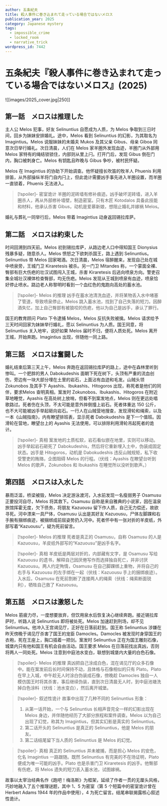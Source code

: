 ```yaml
---
author: 五条紀夫
title: 殺人事件に巻き込まれて走っている場合ではないメロス
publication_year: 2025
category: Japanese mystery
tags:
  - impossible_crime
  - locked_room
  - narrative_trick
wordpress_id: 7442
---
```

# 五条紀夫『殺人事件に巻き込まれて走っている場合ではないメロス』(2025)

![[images/2025_cover.jpg|250]]

## 第一話　メロスは推理した

主人公 Melos 犯事，好友 Selinuntius 自愿成为人质，为 Melos 争取到三日时间，回乡为妹妹安排婚礼。途中，Melos 看到 Selinuntius 的幻影，为其取名为 Imagintius。Melos 说服妹妹的未婚夫 Mukos 及其父亲 Gibus、母亲 Giboa 同意次日举行婚礼。次日清晨，人们在 Melos 家羊圈外发现血迹，羊圈门从外部用 Melos 家特有的绳结锁锁住，内部则从里上闩。打开门后，发现 Gibus 倒在门内，胸口被刺身亡。Melos 有钥匙且昨晚与 Gibus 争吵，被村民怀疑。

Melos 在 Imagintius 的协助下开始调查。他怀疑擅长吹笛的牧羊人 Phuenis 利用排笛，从外部操纵羊将门自内闩上，但此诡计需要凶手事先进入羊圈设置，而羊圈一直锁着，Phuenis 无法进入。

> [!spoiler]- 密室诡计
> 羊圈的泥砖墙有修补痕迹。凶手破坏泥砖墙，进入羊圈杀人，再从外部修补墙壁，制造密室。只有木匠 Kotodalos 具备此技能和材料，他承认杀害 Gibus，动机是爱慕新娘，想阻止婚礼并嫁祸 Melos。

婚礼与葬礼一同举行后，Melos 带着 Imagintius 动身返回锡拉库萨。

## 第二話　メロスは約束した

时间回溯到四天前。Melos 初到锡拉库萨，从路边老人口中得知国王 Dionysius 残暴多疑，随意杀人。Melos 愤怒之下欲刺杀国王，路上遇到 Selinuntius。Selinuntius 带 Melos 回家喝酒。次日清晨，Melos 宿醉醒来，发现自己处在城中喷泉旁，王城门卫 Kiraretesis 被杀。另一门卫 Mitandes 称，一个蒙面全裸、臀部有巨大伤疤的壮汉试图闯入王城，杀害 Kiraretesis 后逃向喷泉方向。警吏召集全城壮汉裸体检查臀部，均无伤疤。Melos 发现从王城到喷泉有血迹，喷泉恰好停止喷水。路边老人称黎明时看到一个血红色的鬼跑向高处的蓄水池。

> [!spoiler]- Melos 的推理
> 凶手在蓄水池清洗血迹，并将某物丢入水中堵塞了管道，导致喷泉停止。Melos 跳入蓄水池，找到了自己失落的短刀。因醉酒失忆，加上自己臀部有被狼咬的伤疤，他以为自己是凶手，承认了罪行。

国王的教育顾问 Plato 下令逮捕 Melos，Melos 反抗失败被擒。Melos 请求给予三天时间回家为妹妹举行婚礼，愿以 Selinuntius 为人质。国王同意，将 Selinuntius 关入地牢，说好如果 Melos 届时不归，便将人质处死。Melos 离开王城，开始奔跑。Imagintius 出现，伴随他一同上路。

## 第三話　メロスは奮闘した

婚礼结束后第三天上午，Melos 奔跑在返回锡拉库萨的路上，途中在森林里听到惨叫。一个肥胖的男人 Dabokudeshis 面朝下死在树下，头顶有严重的流血创伤，旁边有一块大部分埋在土里的岩石，上面沾有血迹和毛发。山贼头领 Zokunobos 及其手下 Ayashis、Ibukashis、Hitogoros 出现，称死者是他们的同伴，要求Melos 查明真相。案发时 Zokunobos、Ibukashis、Hitogoros 在附近草地睡觉，Ayashis 在高处树上放哨，但看不到案发地点，Melos 则在更远处唱歌路过。死者伤在头顶，不太可能是意外摔倒撞上岩石。死者体重达 150 公斤，也不大可能被凶手举起砸向岩石。一行人在山贼营地搜查，发现滑轮和绳索，以及一本《山贼指南》，内有瞭望排班表，显示死者 Dabokudeshis 是下一个值班。因滑轮在营地，瞭望台上的 Ayashis 无法使用，可以排除利用滑轮吊起死者的诡计。

> [!spoiler]- 真相
> 案发地的土质松软，岩石看似嵌在地里，实则可以移动。凶手举起岩石砸死了 Dabokudeshis，然后将它重新埋入土中，伪装成固定状态。凶手是 Hitogoros，动机是 Dabokudeshis 违反山贼规矩，私下收受警吏的贿赂，企图阻碍 Melos 的行程。（伏线：Ayashis 在瞭望台听到 Melos 的歌声，Zokunobos 和 Ibukashis 在睡觉所以没听到歌声。）

## 第四話　メロスは入水した

暴雨泛滥，桥梁被毁，Melos 决定游泳渡河，入水前发现一名瘦弱男子 Osamusu 正要投河自尽，Melos 将其救下。Osamusu 自称是来自雅典的小说家，因在温泉旅馆挥霍无度，欠下债务，将朋友 Kazuousu 留下作人质，自己无力偿还，故欲寻死。河中漂来一具尸体，Osamusu 认出是其好友 Kazuousu，尸体左脚踝和右手腕有捆绑痕迹，被捆绑成前屈姿势扔入河中。死者怀中有一张对折的羊皮纸，外部写着“Kazuousu”，疑为死前留言。

> [!spoiler]- Melos 的推理
> 死者是真正的 Osamusu，自称 Osamusu 的人是 Kazuousu，羊皮纸外部写的“Kazuousu”是凶手名字。

> [!spoiler]- 真相
> 羊皮纸是两层对折的，内部藏有文字，是 Osamusu 写给 Kazuousu 的遗书，解释自己因厌倦写作而选择独自死亡，并非讨厌 Kazuousu。两人约定殉情，Osamusu 在自己脚踝绑上重物，并将自己的右手与 Kazuousu 的左手绑在一起（伏线：Kazuousu 手上的捆绑痕迹）。入水后，Osamusu 在死前割断了连接两人的绳索（伏线：绳索断面锐利），牺牲自己救了 Kazuousu。

## 第五話　メロスは激怒した

Melos 筋疲力尽，一度想要放弃，但饮用泉水后恢复决心继续奔跑。接近锡拉库萨时，听路人说 Selinuntius 即将被处死。Melos 加速赶到刑场，却不见 Selinuntius。他冲入王宫谒见厅，正好在日落前赶到。国王称 Selinuntius 涉嫌在昨天傍晚于谒见厅杀害了国王的宠臣 Damocles。Damocles 被发现时身穿国王的衣袍，死在王座上，胸口插着一把剑。案发时 Selinuntius 正在为国王雕刻石像，城堡内只有他和国王有机会自由活动。国王要求 Melos 在日落前找出真凶，否则将两人一同处死。Melos 注意到中庭池水变白，联想到城堡内大量的白色石像。

> [!spoiler]- Melos 的推理
> 真凶把自己涂成白色，混在谒见厅的众多石像中。能在案发前后长时间保持不动，且体格与石像相似的只有 Plato。Plato 在早上入城，中午趁无人时涂白伪装成石像，傍晚趁 Damocles 独自一人模仿国王时将其杀害，事后继续伪装，直到次日清晨无人时，到中庭池塘洗掉白色涂料（伏线：池水变白），然后离开城堡。

> [!spoiler]- 叙述性诡计
> 故事中出现了几种不同的 Selinuntius 形象：
> 1. 从第一话开始，一个与 Selinuntius 长相声音完全一样的幻影出现在 Melos 身边，并伴随他经历了大部分旅程和案件调查。Melos 以为自己出现了幻觉，称其为 Imagintius，但其实幻影是真实的 Selinuntius。
> 2. 第二话开头的 Selinuntius 是真正的 Selinuntius，他是 Melos 的朋友。
> 3. 第二话结尾留下当人质的 Selinuntius 是 Melos 的幻觉。

> [!spoiler]- 真相
> 真正的 Selinuntius 并未被捕，而是担心 Melos 的安危，化名 Imagintius 一路跟随。既然 Selinuntius 有完美的不在场证明，Plato 便成为唯一可能的凶手。Plato 也是杀害门卫 Kiraretesis 的凶手。他臀部有伤疤，将 Melos 遗失的短刀丢入蓄水池，试图嫁祸。

故事以太宰治经典名作《跑吧！梅洛斯》为框架，延续了作者一贯的无厘头风格，巧妙地融入了五个推理谜题，其中 1、5 为密室（第 5 个短篇中的密室诡计曾在 Herbert Adams 1944 年的作品中使用），4 为死亡留言。结尾串联揭露核心叙述性诡计。